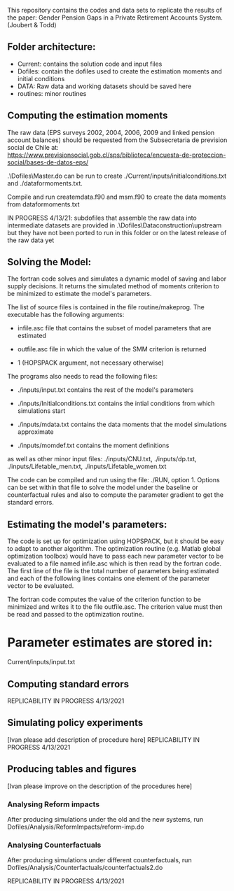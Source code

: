 
This repository contains the codes and data sets to replicate the results of the paper:  Gender Pension Gaps
in a Private Retirement Accounts System. (Joubert & Todd)

## Folder architecture:

- Current: contains the solution code and input files
- Dofiles: contain the dofiles used to create the estimation moments and initial conditions
- DATA: Raw data and working datasets should be saved here
- routines: minor routines 

## Computing the estimation moments

The raw data (EPS surveys 2002, 2004, 2006, 2009 and linked pension account balances) should be requested from the Subsecretaria de prevision social de Chile at:
https://www.previsionsocial.gob.cl/sps/biblioteca/encuesta-de-proteccion-social/bases-de-datos-eps/

.\Dofiles\Master.do can be run to create ./Current/inputs/initialconditions.txt and  ./dataformoments.txt. 

Compile and run createmdata.f90 and msm.f90 to create the data moments from dataformoments.txt

IN PROGRESS 4/13/21: subdofiles that assemble the raw data into intermediate datasets are provided in  .\Dofiles\Dataconstruction\upstream but they have not been ported to run in this folder or on the latest release of the raw data yet


## Solving the Model: 

The fortran code solves and simulates a dynamic model of saving and labor supply decisions. 
It returns the simulated method of moments criterion to be minimized to estimate the model's parameters.

The list of source files is contained in the file routine/makeprog. The executable has the following arguments:

 - infile.asc                      file that contains the subset of model parameters that are estimated
  
 - outfile.asc                     file in which the value of the SMM criterion is returned
 
 - 1                               (HOPSPACK argument, not necessary otherwise)
 

The programs also needs to read the following files:

 - ./inputs/input.txt              contains the rest of the model's parameters
  
 - ./inputs/Initialconditions.txt  contains the intial conditions from which simulations start
  
 - ./inputs/mdata.txt              contains the data moments that the model simulations approximate
  
 - ./inputs/momdef.txt             contains the moment definitions  
  
as well as other minor input files:   ./inputs/CNU.txt, ./inputs/dp.txt, ./inputs/Lifetable_men.txt, ./inputs/Lifetable_women.txt
 
The code can be compiled and run using the file: ./RUN, option 1. 
Options can be set within that file to solve the model under the baseline or counterfactual rules and 
also to compute the parameter gradient to get the standard errors.

  
## Estimating the model's parameters:

The code is set up for optimization using HOPSPACK, but it should be easy to adapt to another algorithm.
The optimization routine (e.g. Matlab global optimization toolbox) would have to pass each new parameter
vector to be evaluated to a file named infile.asc which is then read by the fortran code. 
The first line of the file is the total number of parameters being estimated and each of the 
following lines contains one element of the parameter vector to be evaluated. 

The fortran code computes the value of the criterion function to be minimized and writes it to the file
 outfile.asc. The criterion value must then be read and passed to the optimization routine.

# Parameter estimates are stored in:

Current/inputs/input.txt

## Computing standard errors
REPLICABILITY IN PROGRESS 4/13/2021

## Simulating policy experiments
[Ivan please add description of procedure here]
REPLICABILITY IN PROGRESS 4/13/2021

## Producing tables and figures
[Ivan please improve on the description of the procedures here]
### Analysing Reform impacts
After producing simulations under the old and the new systems, run Dofiles/Analysis/ReformImpacts/reform-imp.do
### Analysing Counterfactuals
After producing simulations under different counterfactuals, run Dofiles/Analysis/Counterfactuals/counterfactuals2.do

REPLICABILITY IN PROGRESS 4/13/2021
